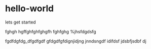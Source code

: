 # hello-world
lets get started

fghgh
hgffghfghfghgfh
fghfghg %jhsfdgdsfg


fgdfdgfdg_dfgdfgdf
gfdgdfgfdignjidjng jnndsngdf  idifdsf
jdsbfjsdbf
dj
